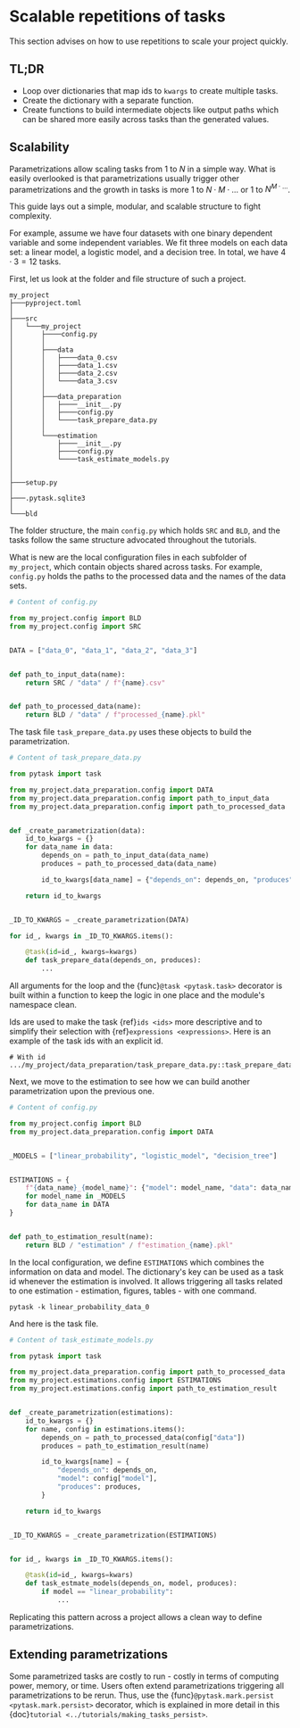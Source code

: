 # Scalable repetitions of tasks

This section advises on how to use repetitions to scale your project quickly.

## TL;DR

- Loop over dictionaries that map ids to `kwargs` to create multiple tasks.
- Create the dictionary with a separate function.
- Create functions to build intermediate objects like output paths which can be shared
  more easily across tasks than the generated values.

## Scalability

Parametrizations allow scaling tasks from $1$ to $N$ in a simple way. What is easily
overlooked is that parametrizations usually trigger other parametrizations and the
growth in tasks is more $1$ to $N \cdot M \cdot \dots$ or $1$ to $N^{M \cdot \dots}$.

This guide lays out a simple, modular, and scalable structure to fight complexity.

For example, assume we have four datasets with one binary dependent variable and some
independent variables. We fit three models on each data set: a linear model, a logistic
model, and a decision tree. In total, we have $4 \cdot 3 = 12$ tasks.

First, let us look at the folder and file structure of such a project.

```
my_project
├───pyproject.toml
│
├───src
│   └───my_project
│       ├────config.py
│       │
│       ├───data
│       │   ├────data_0.csv
│       │   ├────data_1.csv
│       │   ├────data_2.csv
│       │   └────data_3.csv
│       │
│       ├───data_preparation
│       │   ├────__init__.py
│       │   ├────config.py
│       │   └────task_prepare_data.py
│       │
│       └───estimation
│           ├────__init__.py
│           ├────config.py
│           └────task_estimate_models.py
│
│
├───setup.py
│
├───.pytask.sqlite3
│
└───bld
```

The folder structure, the main `config.py` which holds `SRC` and `BLD`, and the tasks
follow the same structure advocated throughout the tutorials.

What is new are the local configuration files in each subfolder of `my_project`, which
contain objects shared across tasks. For example, `config.py` holds the paths to the
processed data and the names of the data sets.

```python
# Content of config.py

from my_project.config import BLD
from my_project.config import SRC


DATA = ["data_0", "data_1", "data_2", "data_3"]


def path_to_input_data(name):
    return SRC / "data" / f"{name}.csv"


def path_to_processed_data(name):
    return BLD / "data" / f"processed_{name}.pkl"
```

The task file `task_prepare_data.py` uses these objects to build the parametrization.

```python
# Content of task_prepare_data.py

from pytask import task

from my_project.data_preparation.config import DATA
from my_project.data_preparation.config import path_to_input_data
from my_project.data_preparation.config import path_to_processed_data


def _create_parametrization(data):
    id_to_kwargs = {}
    for data_name in data:
        depends_on = path_to_input_data(data_name)
        produces = path_to_processed_data(data_name)

        id_to_kwargs[data_name] = {"depends_on": depends_on, "produces": produces}

    return id_to_kwargs


_ID_TO_KWARGS = _create_parametrization(DATA)

for id_, kwargs in _ID_TO_KWARGS.items():

    @task(id=id_, kwargs=kwargs)
    def task_prepare_data(depends_on, produces):
        ...
```

All arguments for the loop and the {func}`@task <pytask.task>` decorator is built within
a function to keep the logic in one place and the module's namespace clean.

Ids are used to make the task {ref}`ids <ids>` more descriptive and to simplify their
selection with {ref}`expressions <expressions>`. Here is an example of the task ids with
an explicit id.

```
# With id
.../my_project/data_preparation/task_prepare_data.py::task_prepare_data[data_0]
```

Next, we move to the estimation to see how we can build another parametrization upon the
previous one.

```python
# Content of config.py

from my_project.config import BLD
from my_project.data_preparation.config import DATA


_MODELS = ["linear_probability", "logistic_model", "decision_tree"]


ESTIMATIONS = {
    f"{data_name}_{model_name}": {"model": model_name, "data": data_name}
    for model_name in _MODELS
    for data_name in DATA
}


def path_to_estimation_result(name):
    return BLD / "estimation" / f"estimation_{name}.pkl"
```

In the local configuration, we define `ESTIMATIONS` which combines the information on
data and model. The dictionary's key can be used as a task id whenever the estimation is
involved. It allows triggering all tasks related to one estimation - estimation,
figures, tables - with one command.

```console
pytask -k linear_probability_data_0
```

And here is the task file.

```python
# Content of task_estimate_models.py

from pytask import task

from my_project.data_preparation.config import path_to_processed_data
from my_project.estimations.config import ESTIMATIONS
from my_project.estimations.config import path_to_estimation_result


def _create_parametrization(estimations):
    id_to_kwargs = {}
    for name, config in estimations.items():
        depends_on = path_to_processed_data(config["data"])
        produces = path_to_estimation_result(name)

        id_to_kwargs[name] = {
            "depends_on": depends_on,
            "model": config["model"],
            "produces": produces,
        }

    return id_to_kwargs


_ID_TO_KWARGS = _create_parametrization(ESTIMATIONS)


for id_, kwargs in _ID_TO_KWARGS.items():

    @task(id=id_, kwargs=kwars)
    def task_estmate_models(depends_on, model, produces):
        if model == "linear_probability":
            ...
```

Replicating this pattern across a project allows a clean way to define parametrizations.

## Extending parametrizations

Some parametrized tasks are costly to run - costly in terms of computing power, memory,
or time. Users often extend parametrizations triggering all parametrizations to be
rerun. Thus, use the {func}`@pytask.mark.persist <pytask.mark.persist>` decorator, which
is explained in more detail in this {doc}`tutorial <../tutorials/making_tasks_persist>`.
